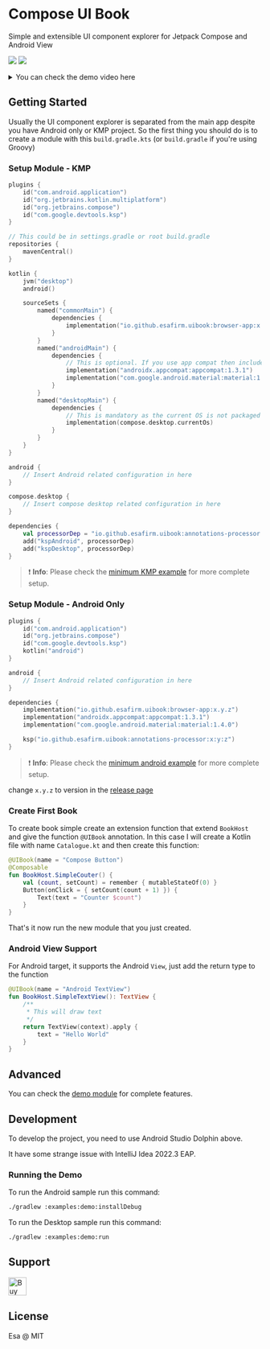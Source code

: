 # Compose UI Book

Simple and extensible UI component explorer for Jetpack Compose and Android View

<p float="middle">
	<img src=".github/art/ss1.png"/>
    <img src=".github/art/ss2.png"/>
</p>

<details>
	<summary>You can check the demo video here</summary>
	<a href="https://youtu.be/HlDVACRC_68">
		<img src="https://img.youtube.com/vi/HlDVACRC_68/0.jpg" />
	</a>
</details>

## Getting Started

Usually the UI component explorer is separated from the main app despite you have Android only or KMP project.
So the first thing you should do is to create a module with this `build.gradle.kts` (or `build.gradle` if you're using
Groovy)

### Setup Module - KMP

```kotlin
plugins {
    id("com.android.application")
    id("org.jetbrains.kotlin.multiplatform")
    id("org.jetbrains.compose")
    id("com.google.devtools.ksp")
}

// This could be in settings.gradle or root build.gradle
repositories {
    mavenCentral()
}

kotlin {
    jvm("desktop")
    android()

    sourceSets {
        named("commonMain") {
            dependencies {
                implementation("io.github.esafirm.uibook:browser-app:x.y.z")
            }
        }
        named("androidMain") {
            dependencies {
                // This is optional. If you use app compat then include this
                implementation("androidx.appcompat:appcompat:1.3.1")
                implementation("com.google.android.material:material:1.4.0")
            }
        }
        named("desktopMain") {
            dependencies {
                // This is mandatory as the current OS is not packaged in POM file
                implementation(compose.desktop.currentOs)
            }
        }
    }
}

android {
    // Insert Android related configuration in here
}

compose.desktop {
    // Insert compose desktop related configuration in here
}

dependencies {
    val processorDep = "io.github.esafirm.uibook:annotations-processor:x.y.z"
    add("kspAndroid", processorDep)
    add("kspDesktop", processorDep)
}
```

> :heavy_exclamation_mark: **Info**: Please check the [minimum KMP example](/examples/minimum-kmp) for more complete
> setup.

### Setup Module - Android Only

```kotlin
plugins {
    id("com.android.application")
    id("org.jetbrains.compose")
    id("com.google.devtools.ksp")
    kotlin("android")
}

android {
    // Insert Android related configuration in here
}

dependencies {
    implementation("io.github.esafirm.uibook:browser-app:x.y.z")
    implementation("androidx.appcompat:appcompat:1.3.1")
    implementation("com.google.android.material:material:1.4.0")

    ksp("io.github.esafirm.uibook:annotations-processor:x:y:z")
}

```

> :heavy_exclamation_mark: **Info**: Please check the [minimum android example](/examples/minimum-android) for more
> complete setup.

change `x.y.z` to version in the [release page](https://github.com/esafirm/android-ui-book/releases)

### Create First Book

To create book simple create an extension function that extend `BookHost` and give the function `@UIBook`
annotation.
In this case I will create a Kotlin file with name `Catalogue.kt` and then create this function:

```kotlin
@UIBook(name = "Compose Button")
@Composable
fun BookHost.SimpleCouter() {
    val (count, setCount) = remember { mutableStateOf(0) }
    Button(onClick = { setCount(count + 1) }) {
        Text(text = "Counter $count")
    }
}
```

That's it now run the new module that you just created.

### Android View Support

For Android target, it supports the Android `View`, just add the return type to the function

```kotlin
@UIBook(name = "Android TextView")
fun BookHost.SimpleTextView(): TextView {
    /**
     * This will draw text
     */
    return TextView(context).apply {
        text = "Hello World"
    }
}
```

## Advanced

You can check the [demo module](/examples/demo) for complete features.

## Development

To develop the project, you need to use Android Studio Dolphin above.

It have some strange issue with IntelliJ Idea 2022.3 EAP.

### Running the Demo

To run the Android sample run this command:

```bash
./gradlew :examples:demo:installDebug
```

To run the Desktop sample run this command:

```bash
./gradlew :examples:demo:run
```

## Support

<a href='https://ko-fi.com/M4M41RRE0' target='_blank'><img height='36' style='border:0px;height:36px;' src='https://cdn.ko-fi.com/cdn/kofi4.png?v=2' border='0' alt='Buy Me a Coffee at ko-fi.com' /></a>

## License

Esa @ MIT
